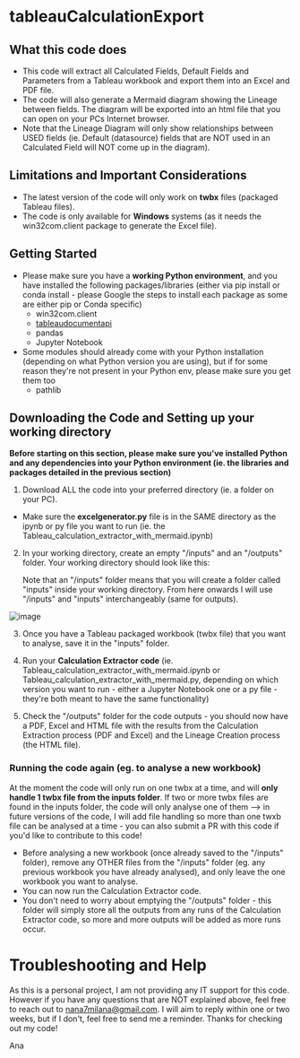 # tableauCalculationExport

## What this code does
- This code will extract all Calculated Fields, Default Fields and Parameters from a Tableau workbook and export them into an Excel and PDF file.
- The code will also generate a Mermaid diagram showing the Lineage between fields. The diagram will be exported into an html file that you can open on your PCs Internet browser.
- Note that the Lineage Diagram will only show relationships between USED fields (ie. Default (datasource) fields that are NOT used in an Calculated Field will NOT come up in the diagram).

## Limitations and Important Considerations
- The latest version of the code will only work on **twbx** files (packaged Tableau files).
- The code is only available for **Windows** systems (as it needs the win32com.client package to generate the Excel file).

## Getting Started
- Please make sure you have a **working Python environment**, and you have installed the following packages/libraries (either via pip install or conda install - please Google the steps to install each package as some are either pip or Conda specific)
  - win32com.client
  - [tableaudocumentapi](https://tableau.github.io/document-api-python/docs/)
  - pandas
  - Jupyter Notebook
 - Some modules should already come with your Python installation (depending on what Python version you are using), but if for some reason they're not present in your Python env, please make sure you get them too
   - pathlib
  
## Downloading the Code and Setting up your working directory

**Before starting on this section, please make sure you've installed Python and any dependencies into your Python environment (ie. the libraries and packages detailed in the previous section)**

1. Download ALL the code into your preferred directory (ie. a folder on your PC).
  - Make sure the **excelgenerator.py** file is in the SAME directory as the ipynb or py file you want to run (ie. the Tableau_calculation_extractor_with_mermaid.ipynb)

2. In your working directory, create an empty "/inputs" and an "/outputs" folder. Your working directory should look like this:

   Note that an "/inputs" folder means that you will create a folder called "inputs" inside your working directory. From here onwards I will use "/inputs" and "inputs" interchangeably (same for outputs).

![image](https://github.com/user-attachments/assets/62ec66c6-0db6-495a-9063-8b603fe66d17)


 
3. Once you have a Tableau packaged workbook (twbx file) that you want to analyse, save it in the "inputs" folder.

4. Run your **Calculation Extractor code** (ie. Tableau_calculation_extractor_with_mermaid.ipynb or Tableau_calculation_extractor_with_mermaid.py, depending on which version you want to run - either a Jupyter Notebook one or a py file - they're both meant to have the same functionality)
   
5. Check the "/outputs" folder for the code outputs - you should now have a PDF, Excel and HTML file with the results from the Calculation Extraction process (PDF and Excel) and the Lineage Creation process (the HTML file).

### Running the code again (eg. to analyse a new workbook)
At the moment the code will only run on one twbx at a time, and will **only handle 1 twbx file from the inputs folder**. If two or more twbx files are found in the inputs folder, the code will only analyse one of them --> in future versions of the code, I will add file handling so more than one twxb file can be analysed at a time - you can also submit a PR with this code if you'd like to contribute to this code!

- Before analysing a new workbook (once already saved to the "/inputs" folder), remove any OTHER files from the "/inputs" folder (eg. any previous workbook you have already analysed), and only leave the one workbook you want to analyse.
- You can now run the Calculation Extractor code.
- You don't need to worry about emptying the "/outputs" folder - this folder will simply store all the outputs from any runs of the Calculation Extractor code, so more and more outputs will be added as more runs occur.


 # Troubleshooting and Help
 As this is a personal project, I am not providing any IT support for this code. However if you have any questions that are NOT explained above, feel free to reach out to nana7milana@gmail.com.
 I will aim to reply within one or two weeks, but if I don't, feel free to send me a reminder.
 Thanks for checking out my code!

 Ana
  
 


